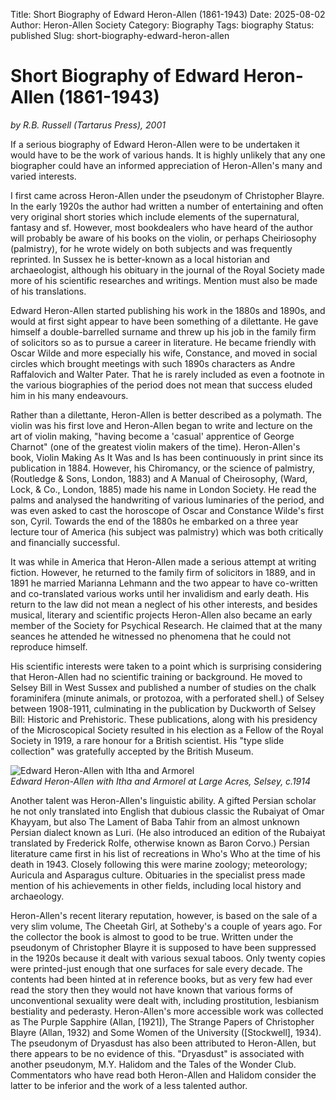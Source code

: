 Title: Short Biography of Edward Heron-Allen (1861-1943)
Date: 2025-08-02
Author: Heron-Allen Society
Category: Biography
Tags: biography
Status: published
Slug: short-biography-edward-heron-allen

# Short Biography of Edward Heron-Allen (1861-1943)

*by R.B. Russell (Tartarus Press), 2001*

If a serious biography of Edward Heron-Allen were to be undertaken it would have to be the work of various hands. It is highly unlikely that any one biographer could have an informed appreciation of Heron-Allen's many and varied interests.

I first came across Heron-Allen under the pseudonym of Christopher Blayre. In the early 1920s the author had written a number of entertaining and often very original short stories which include elements of the supernatural, fantasy and sf. However, most bookdealers who have heard of the author will probably be aware of his books on the violin, or perhaps Cheiriosophy (palmistry), for he wrote widely on both subjects and was frequently reprinted. In Sussex he is better-known as a local historian and archaeologist, although his obituary in the journal of the Royal Society made more of his scientific researches and writings. Mention must also be made of his translations.

Edward Heron-Allen started publishing his work in the 1880s and 1890s, and would at first sight appear to have been something of a dilettante. He gave himself a double-barrelled surname and threw up his job in the family firm of solicitors so as to pursue a career in literature. He became friendly with Oscar Wilde and more especially his wife, Constance, and moved in social circles which brought meetings with such 1890s characters as Andre Raffalovich and Walter Pater. That he is rarely included as even a footnote in the various biographies of the period does not mean that success eluded him in his many endeavours.

Rather than a dilettante, Heron-Allen is better described as a polymath. The violin was his first love and Heron-Allen began to write and lecture on the art of violin making, "having become a 'casual' apprentice of George Charnot" (one of the greatest violin makers of the time). Heron-Allen's book, Violin Making As It Was and Is has been continuously in print since its publication in 1884. However, his Chiromancy, or the science of palmistry, (Routledge & Sons, London, 1883) and A Manual of Cheirosophy, (Ward, Lock, & Co., London, 1885) made his name in London Society. He read the palms and analysed the handwriting of various luminaries of the period, and was even asked to cast the horoscope of Oscar and Constance Wilde's first son, Cyril. Towards the end of the 1880s he embarked on a three year lecture tour of America (his subject was palmistry) which was both critically and financially successful.

It was while in America that Heron-Allen made a serious attempt at writing fiction. However, he returned to the family firm of solicitors in 1889, and in 1891 he married Marianna Lehmann and the two appear to have co-written and co-translated various works until her invalidism and early death. His return to the law did not mean a neglect of his other interests, and besides musical, literary and scientific projects Heron-Allen also became an early member of the Society for Psychical Research. He claimed that at the many seances he attended he witnessed no phenomena that he could not reproduce himself.

His scientific interests were taken to a point which is surprising considering that Heron-Allen had no scientific training or background. He moved to Selsey Bill in West Sussex and published a number of studies on the chalk foraminifera (minute animals, or protozoa, with a perforated shell.) of Selsey between 1908-1911, culminating in the publication by Duckworth of Selsey Bill: Historic and Prehistoric. These publications, along with his presidency of the Microscopical Society resulted in his election as a Fellow of the Royal Society in 1919, a rare honour for a British scientist. His "type slide collection" was gratefully accepted by the British Museum.

![Edward Heron-Allen with Itha and Armorel](images/EHA-2.jpg)  
*Edward Heron-Allen with Itha and Armorel at Large Acres, Selsey, c.1914*

Another talent was Heron-Allen's linguistic ability. A gifted Persian scholar he not only translated into English that dubious classic the Rubaiyat of Omar Khayyam, but also The Lament of Baba Tahir from an almost unknown Persian dialect known as Luri. (He also introduced an edition of the Rubaiyat translated by Frederick Rolfe, otherwise known as Baron Corvo.) Persian literature came first in his list of recreations in Who's Who at the time of his death in 1943. Closely following this were marine zoology; meteorology; Auricula and Asparagus culture. Obituaries in the specialist press made mention of his achievements in other fields, including local history and archaeology.

Heron-Allen's recent literary reputation, however, is based on the sale of a very slim volume, The Cheetah Girl, at Sotheby's a couple of years ago. For the collector the book is almost to good to be true. Written under the pseudonym of Christopher Blayre it is supposed to have been suppressed in the 1920s because it dealt with various sexual taboos. Only twenty copies were printed-just enough that one surfaces for sale every decade. The contents had been hinted at in reference books, but as very few had ever read the story then they would not have known that various forms of unconventional sexuality were dealt with, including prostitution, lesbianism bestiality and pederasty. Heron-Allen's more accessible work was collected as The Purple Sapphire (Allan, [1921]), The Strange Papers of Christopher Blayre (Allan, 1932) and Some Women of the University ([Stockwell], 1934). The pseudonym of Dryasdust has also been attributed to Heron-Allen, but there appears to be no evidence of this. "Dryasdust" is associated with another pseudonym, M.Y. Halidom and the Tales of the Wonder Club. Commentators who have read both Heron-Allen and Halidom consider the latter to be inferior and the work of a less talented author.